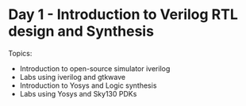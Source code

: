 #  Day 1 - Introduction to Verilog RTL design and Synthesis
Topics:
- Introduction to open-source simulator iverilog
- Labs using iverilog and gtkwave
- Introduction to Yosys and Logic synthesis
- Labs using Yosys and Sky130 PDKs